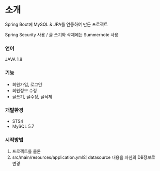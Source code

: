 # 소개
Spring Boot에 MySQL & JPA를 연동하여 만든 프로젝트

Spring Security 사용 / 글 쓰기와 삭제에는 Summernote 사용

### 언어
JAVA 1.8

### 기능
* 회원가입, 로그인
* 회원정보 수정
* 글쓰기, 글수정, 글삭제

### 개발환경
* STS4
* MySQL 5.7

### 시작방법
1. 프로젝트를 클론
2. src/main/resources/application.yml의 datasource 내용을 자신의 DB정보로 변경